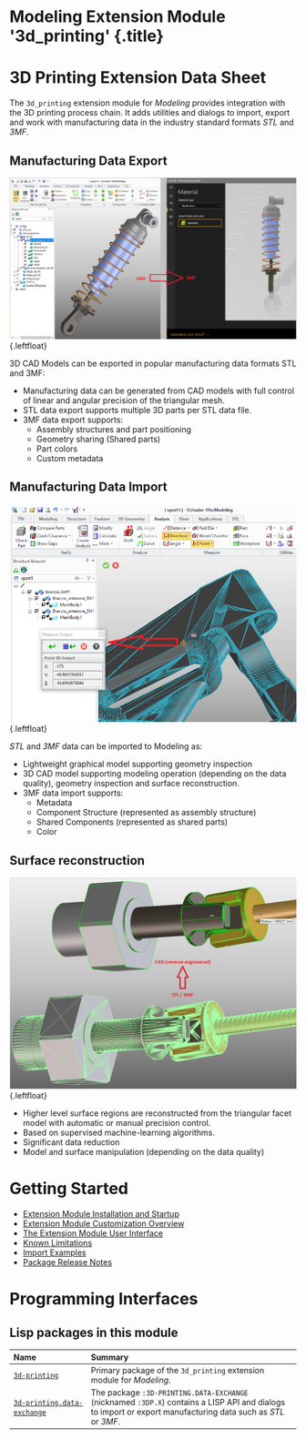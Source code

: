 # Modeling Extension Module '3d_printing' {.title}

# 3D Printing Extension Data Sheet

The `3d_printing` extension module for _Modeling_ provides integration with the
3D printing process chain. It adds utilities and dialogs
to import, export and work with manufacturing data in the industry standard formats
_STL_ and _3MF_.

## Manufacturing Data Export

![Export Example](images/3mfExport.png){.leftfloat}

3D CAD Models can be exported in popular manufacturing data formats STL and 3MF:
* Manufacturing data can be generated from CAD models with full control of linear and angular precision
  of the triangular mesh.
* STL data export supports multiple 3D parts per STL data file.
* 3MF data export supports:
  * Assembly structures and part positioning
  * Geometry sharing (Shared parts)
  * Part colors
  * Custom metadata
 
## Manufacturing Data Import

![Import Example](images/3mfImport.png){.leftfloat}

_STL_ and _3MF_ data can be imported to Modeling as:
* Lightweight graphical model supporting geometry inspection
* 3D CAD model supporting modeling operation (depending on the data quality), geometry inspection
  and surface reconstruction.
* 3MF data import supports:
  * Metadata
  * Component Structure (represented as assembly structure) 
  * Shared Components (represented as shared parts)
  * Color
  
## Surface reconstruction

![Surface Reconstruction Example](images/ReverseEngineered.png){.leftfloat}

* Higher level surface regions are reconstructed from the triangular facet model with
  automatic or manual precision control.
* Based on supervised machine-learning algorithms.
* Significant data reduction
* Model and surface manipulation (depending on the data quality)

# Getting Started

* [Extension Module Installation and Startup](Installation.md)
* [Extension Module Customization Overview](Customization.md)
* [The Extension Module User Interface](UI.md)
* [Known Limitations](Limitations.md)
* [Import Examples](ImportExamples.md)
* [Package Release Notes](ReleaseNotes.md)

# Programming Interfaces

## Lisp packages in this module

| Name | Summary |
| :---- | :---- |
| [`3d-printing`](3D-PRINTING/3D-PRINTING.pkg.md) | Primary package of the `3d_printing` extension module for _Modeling_. |
| [`3d-printing.data-exchange`](3D-PRINTING.DATA-EXCHANGE/3D-PRINTING.DATA-EXCHANGE.pkg.md) | The package `:3D-PRINTING.DATA-EXCHANGE` (nicknamed `:3DP.X`) contains a LISP API and dialogs to import or export manufacturing data such as _STL_ or _3MF_. |
